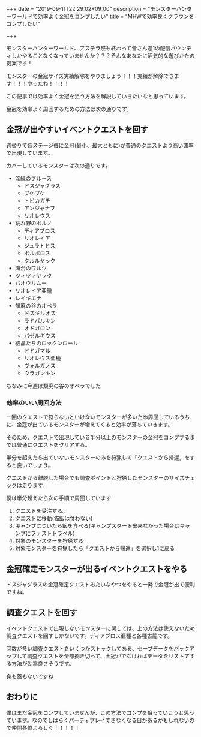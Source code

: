 +++
date = "2019-09-11T22:29:02+09:00"
description = "モンスターハンターワールドで効率よく金冠をコンプしたい"
title = "MHWで効率良くクラウンをコンプしたい"

+++

モンスターハンターワールド、アステラ祭も終わって皆さん週1の配信バウンティしかやることなくなっていませんか？？？そんなあなたに活気的な遊びかたの提案です！

モンスターの金冠サイズ実績解除をやりましょう！！！実績が解除できます！！！やったね！！！！

この記事では効率よく金冠を狙う方法を解説していきたいなと思っています。

金冠を効率よく周回するための方法は次の通りです。

## 金冠が出やすいイベントクエストを回す

週替りで各ステージ毎に金冠(最小、最大ともに)が普通のクエストより高い確率で出現しています。

カバーしているモンスターは次の通りです。

- 深緑のブルース
  - ドスジャグラス
  - プケプケ
  - トビカガチ
  - アンジャナフ
  - リオレウス
- 荒れ野のボルノ
  - ディアブロス
  - リオレイア
  - ジュラトドス
  - ボルボロス
  - クルルヤック
-  海台のワルツ
  - ツィツィヤック
  - パオウルムー
  - リオレイア亜種
  - レイギエナ
- 頽廃の谷のオペラ
  - ドスギルオス
  - ラドバルキン
  - オドガロン
  - バゼルギウス
- 結晶たちのロックンロール
  - ドドガマル
  - リオレウス亜種
  - ヴォルガノス
  - ウラガンキン

ちなみに今週は頽廃の谷のオペラでした

### 効率のいい周回方法

一回のクエストで狩らないといけないモンスターが多いため周回しているうちに、金冠が出ているモンスターが増えてくると効率が落ちていきます。

そのため、クエストで出現している半分以上のモンスターの金冠をコンプするまでは普通にクエストをクリアする。

半分を超えたら出ていないモンスターのみを狩猟して「クエストから帰還」をすると良いでしょう。

クエストから離脱した場合でも調査ポイントと狩猟したモンスターのサイズチェックは走ります。

僕は半分超えたら次の手順で周回しています

1. クエストを受注する。
2. クエストに移動(猫飯は食わない)
3. キャンプについたら飯を食べる(キャンプスタート出来なかった場合はキャンプにファストトラベル)
4. 対象のモンスターを狩猟する
5. 対象モンスターを狩猟したら「クエストから帰還」を選択し1に戻る

## 金冠確定モンスターが出るイベントクエストをやる

ドスジャグラスの金冠確定クエストみたいなやつをやると一発で金冠が出て便利ですね。

## 調査クエストを回す

イベントクエストで出現しないモンスターに関しては、上の方法は使えないため調査クエストを回すしかないです。ディアブロス亜種と各種古龍です。

回数が多い調査クエストをいくつかストックしてある、セーブデータをバックアップして調査クエストを全部捌き切って、金冠がでなければデータをリストアする方法が効率良さそうです。

身も蓋もないですね

##  おわりに

僕はまだ金冠をコンプしていませんが、この方法でコンプを狙っていこうと思っています。なのでしばらくパーティプレイできなくなる日があるかもしれないので仲間各位よろしく！！！！！
